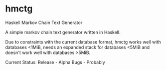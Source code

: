 hmctg
=====

Haskell Markov Chain Text Generator

A simple markov chain text generator written in Haskell.

Due to constraints with the current database format,
hmctg works well with databases \<1MiB, needs an expanded
stack for databases \<5MiB and doesn't work well with databases >5MiB.

Current Status:
	Release - Alpha
	Bugs - Probably
